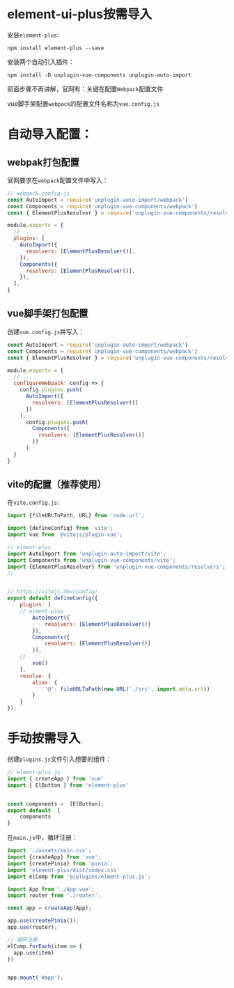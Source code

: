 # element-ui-plus按需导入

安装`element-plus`:

```
npm install element-plus --save
```



安装两个自动引入插件：

```
npm install -D unplugin-vue-components unplugin-auto-import
```







前面步骤不再讲解，官网有：关键在配置`Webpack`配置文件

vue脚手架配置`webpack`的配置文件名称为`vue.config.js`





# 自动导入配置：





## webpak打包配置

官网要求在`webpack`配置文件中写入：

```js
// webpack.config.js
const AutoImport = require('unplugin-auto-import/webpack')
const Components = require('unplugin-vue-components/webpack')
const { ElementPlusResolver } = require('unplugin-vue-components/resolvers')

module.exports = {
  // ...
  plugins: [
    AutoImport({
      resolvers: [ElementPlusResolver()],
    }),
    Components({
      resolvers: [ElementPlusResolver()],
    }),
  ],
}
```



## vue脚手架打包配置

创建`vue.config.js`并写入：

```js
const AutoImport = require('unplugin-auto-import/webpack')
const Components = require('unplugin-vue-components/webpack')
const { ElementPlusResolver } = require('unplugin-vue-components/resolvers')

module.exports = {
  // ...
  configureWebpack: config => {
    config.plugins.push(
      AutoImport({
        resolvers: [ElementPlusResolver()]
      })
    ),
      config.plugins.push(
        Components({
          resolvers: [ElementPlusResolver()]
        })
      )
  }
}

```



## vite的配置（推荐使用）

在`vite.config.js`:

```js
import {fileURLToPath, URL} from 'node:url';

import {defineConfig} from 'vite';
import vue from '@vitejs/plugin-vue';

// elment-plus
import AutoImport from 'unplugin-auto-import/vite';
import Components from 'unplugin-vue-components/vite';
import {ElementPlusResolver} from 'unplugin-vue-components/resolvers';
//


// https://vitejs.dev/config/
export default defineConfig({
	plugins: [
    // elment-plus
		AutoImport({
			resolvers: [ElementPlusResolver()]
		}),
		Components({
			resolvers: [ElementPlusResolver()]
		}),
    //
		vue()
	],
	resolve: {
		alias: {
			'@': fileURLToPath(new URL('./src', import.meta.url))
		}
	}
});

```







# 手动按需导入

创建`plugins.js`文件引入想要的组件：

```js
// elment-plus.js
import { createApp } from 'vue'
import { ElButton } from 'element-plus'


const components =  [ElButton];
export default  {
	components
}
```



在`main.js`中，循环注册：

```js
import './assets/main.css';
import {createApp} from 'vue';
import {createPinia} from 'pinia';
import 'element-plus/dist/index.css'
import elComp from '@/plugins/elment-plus.js';

import App from './App.vue';
import router from './router';

const app = createApp(App);

app.use(createPinia());
app.use(router);

// 循环注册
elComp.forEach(item => {
  app.use(item)
})


app.mount('#app');

```

